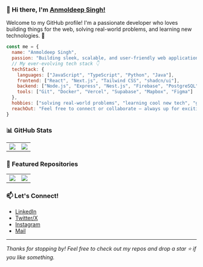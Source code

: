 ### 👋 Hi there, I'm [Anmoldeep Singh!](https://anmoldeep.vercel.app)

Welcome to my GitHub profile! I'm a passionate developer who loves building things for the web, solving real-world problems, and learning new technologies. 🚀

```javascript
const me = {
  name: "Anmoldeep Singh",
  passion: "Building sleek, scalable, and user-friendly web applications",
  // My ever-evolving tech stack 👇
  techStack: {
    languages: ["JavaScript", "TypeScript", "Python", "Java"],
    frontend: ["React", "Next.js", "Tailwind CSS", "shadcn/ui"],
    backend: ["Node.js", "Express", "Nest.js", "Firebase", "PostgreSQL"],
    tools: ["Git", "Docker", "Vercel", "Supabase", "Mapbox", "Figma"]
  },
  hobbies: ["solving real-world problems", "learning cool new tech", "gym", "reading"],
  reachOut: "Feel free to connect or collaborate — always up for exciting projects!"
}
```

### 📊 GitHub Stats

<table>
  <tr>
    <td>
      <img src="https://github-readme-stats.vercel.app/api?username=AnmolSaini16&show_icons=true&rank_icon=github&theme=dark" />
    </td>
    <td>
      <img src="https://github-readme-stats.vercel.app/api/top-langs/?username=AnmolSaini16&theme=dark&layout=compact" />
    </td>
  </tr>
</table>

### 🚀 Featured Repositories

<table>
  <tr>
    <td>
      <a href="https://github.com/AnmolSaini16/next-maps">
        <img src="https://github-readme-stats.vercel.app/api/pin/?username=AnmolSaini16&repo=next-maps&theme=dark" />
      </a>
    </td>
    <td>
      <a href="https://github.com/AnmolSaini16/easy-poll">
        <img src="https://github-readme-stats.vercel.app/api/pin/?username=AnmolSaini16&repo=table-forge&theme=dark" />
      </a>
    </td>
  </tr>
</table>


### 📫 Let's Connect!

- [LinkedIn](https://www.linkedin.com/in/anmoldeep-singh-51bb4b1b1)
- [Twitter/X](https://twitter.com/sainianmol16)
- [Instagram](https://www.instagram.com/anmol_saini16)
- [Mail](mailto:sainianmol16@gmail.com)

---

_Thanks for stopping by! Feel free to check out my repos and drop a star ⭐ if you like something._

